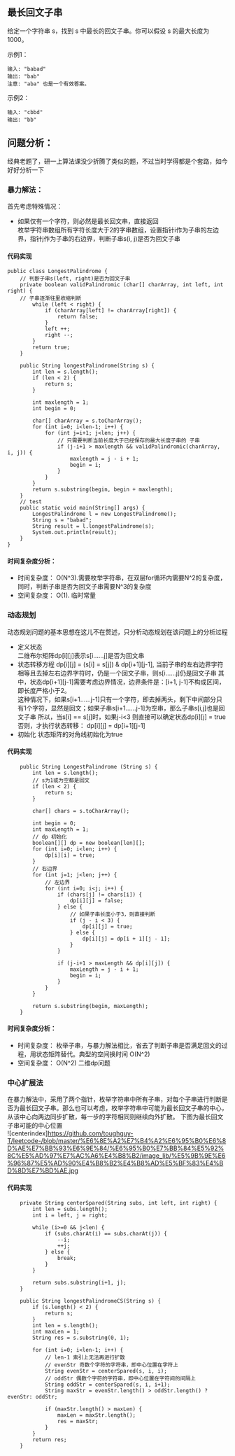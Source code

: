 ## 最长回文子串
给定一个字符串 s，找到 s 中最长的回文子串。你可以假设 s 的最大长度为 1000。

示例1：
```
输入: "babad"
输出: "bab"
注意: "aba" 也是一个有效答案。
```
示例2：
```
输入: "cbbd"
输出: "bb"
``` 
## 问题分析：  
经典老题了，研一上算法课没少折腾了类似的题，不过当时学得都是个套路，如今好好分析一下  

### 暴力解法：  
首先考虑特殊情况：  
-  如果仅有一个字符，则必然是最长回文串，直接返回  
枚举字符串数组所有字符长度大于2的字串数组，设置指针i作为子串的左边界，指针j作为子串的右边界，判断子串s(i, j)是否为回文子串  
#### 代码实现  
```
public class LongestPalindrome {
    // 判断子串s(left, right)是否为回文子串
    private boolean validPalindromic (char[] charArray, int left, int right) {
    // 子串逐渐往里收缩判断
        while (left < right) {
            if (charArray[left] != charArray[right]) {
                return false;
            }
            left ++;
            right --;
        }
        return true;
    }

    public String longestPalindrome(String s) {
        int len = s.length();
        if (len < 2) {
            return s;
        }

        int maxlength = 1;
        int begin = 0;

        char[] charArray = s.toCharArray();
        for (int i=0; i<len-1; i++) {
            for (int j=i+1; j<len; j++) {
                // 只需要判断当前长度大于已经保存的最大长度子串的 子串
                if (j-i+1 > maxlength && validPalindromic(charArray, i, j)) {
                    maxlength = j - i + 1;
                    begin = i;
                }
            }
        }
        return s.substring(begin, begin + maxlength);
    }
    // test
    public static void main(String[] args) {
        LongestPalindrome l = new LongestPalindrome();
        String s = "babad";
        String result = l.longestPalindrome(s);
        System.out.println(result);
    }
}
```
#### 时间复杂度分析：  
-  时间复杂度： O(N^3).需要枚举字符串，在双层for循环内需要N^2的复杂度，同时，判断子串是否为回文子串需要N^3的复杂度
-  空间复杂度： O(1). 临时常量  

### 动态规划  
动态规划问题的基本思想在这儿不在赘述，只分析动态规划在该问题上的分析过程  
-  定义状态  
    二维布尔矩阵dp[i][j]表示s[i……j]是否为回文串  
-  状态转移方程
    dp[i][j] = (s[i] = s[j]) & dp[i+1][j-1], 当前子串的左右边界字符相等且去掉左右边界字符时，仍是一个回文子串，则s[i……j]仍是回文子串
    其中，状态dp[i+1][j-1]需要考虑边界情况，边界条件是：[i+1, j-1]不构成区间，即长度严格小于2。  
    这种情况下，如果s[i+1……j-1]只有一个字符，即去掉两头，剩下中间部分只有1个字符，显然是回文；如果子串s[i+1……j-1]为空串，那么子串s[i,j]也是回文子串
    所以，当s[i] == s[j]时，如果j-i<3 则直接可以确定状态dp[i][j] = true 否则，才执行状态转移： dp[i][j] = dp[i+1][j-1]
-   初始化
    状态矩阵的对角线初始化为true

#### 代码实现  
```
    public String LongestPalindrome (String s) {
        int len = s.length();
        // s为1或为空都是回文
        if (len < 2) {
            return s;
        }

        char[] chars = s.toCharArray();

        int begin = 0;
        int maxLength = 1;
        // dp 初始化
        boolean[][] dp = new boolean[len][];
        for (int i=0; i<len; i++) {
            dp[i][i] = true;
        }
        // 右边界
        for (int j=1; j<len; j++) {
            // 左边界
            for (int i=0; i<j; i++) {
                if (chars[j] != chars[i]) {
                    dp[i][j] = false;
                } else {
                    // 如果子串长度小于3，则直接判断
                    if (j - i < 3) {
                        dp[i][j] = true;
                    } else {
                        dp[i][j] = dp[i + 1][j - 1];
                    }
                }

                if (j-i+1 > maxLength && dp[i][j]) {
                    maxLength = j - i + 1;
                    begin = i;
                }
            }
        }

        return s.substring(begin, maxLength);
    }
```
#### 时间复杂度分析：  
-  时间复杂度： 枚举子串，与暴力解法相比，省去了判断子串是否满足回文的过程，用状态矩阵替代。典型的空间换时间 O(N^2)
-  空间复杂度： O(N^2) 二维dp问题  

### 中心扩展法  
在暴力解法中，采用了两个指针，枚举字符串中所有子串，对每个子串进行判断是否为最长回文子串。那么也可以考虑，枚举字符串中可能为最长回文子串的中心，从该中心向两边同步扩散，每一步的字符相同则继续向外扩散。
下图为最长回文子串可能的中心位置  
![centerindex]https://github.com/toughguy-T/leetcode-/blob/master/%E6%8E%A2%E7%B4%A2%E6%95%B0%E6%8D%AE%E7%BB%93%E6%9E%84/%E6%95%B0%E7%BB%84%E5%92%8C%E5%AD%97%E7%AC%A6%E4%B8%B2/image_lib/%E5%9B%9E%E6%96%87%E5%AD%90%E4%B8%B2%E4%B8%AD%E5%BF%83%E4%BD%8D%E7%BD%AE.jpg
#### 代码实现  
```
    private String centerSpared(String subs, int left, int right) {
        int len = subs.length();
        int i = left, j = right;

        while (i>=0 && j<len) {
            if (subs.charAt(i) == subs.charAt(j)) {
                --i;
                ++j;
            } else {
                break;
            }
        }

        return subs.substring(i+1, j);
    }

    public String longestPalindromeCS(String s) {
        if (s.length() < 2) {
            return s;
        }
        int len = s.length();
        int maxLen = 1;
        String res = s.substring(0, 1);

        for (int i=0; i<len-1; i++) {
            // len-1 索引上无法再进行扩散
            // evenStr 奇数个字符的字符串，即中心位置在字符上
            String evenStr = centerSpared(s, i, i);
            // oddStr 偶数个字符的字符串，即中心位置在字符间的间隔上
            String oddStr = centerSpared(s, i, i+1);
            String maxStr = evenStr.length() > oddStr.length() ? evenStr: oddStr;
            
            if (maxStr.length() > maxLen) {
                maxLen = maxStr.length();
                res = maxStr;
            }
        }
        return res;
    }
```
